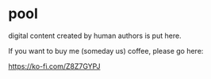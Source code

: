 # pool
 digital content created by human authors is put here.
 
 If you want to buy me (someday us) coffee, please go here:  
 
 https://ko-fi.com/Z8Z7GYPJ
